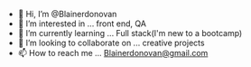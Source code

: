 - 👋 Hi, I’m @Blainerdonovan
- 👀 I’m interested in ... front end, QA
- 🌱 I’m currently learning ... Full stack(I'm new to a bootcamp)
- 💞️ I’m looking to collaborate on ... creative projects
- 📫 How to reach me ... Blainerdonovan@gmail.com

